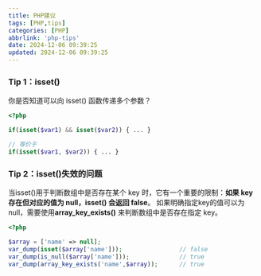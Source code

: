 ```yaml
---
title: PHP建议
tags: [PHP,tips]
categories: [PHP]
abbrlink: 'php-tips'
date: 2024-12-06 09:39:25
updated: 2024-12-06 09:39:25
---
```


### Tip 1：isset()
你是否知道可以向 isset() 函数传递多个参数？
```php
<?php

if(isset($var1) && isset($var2)) { ... }

// 等价于
if(isset($var1, $var2)) { ... }

```

### Tip 2：isset()失效的问题
当isset()用于判断数组中是否存在某个 key 时，它有一个重要的限制：**如果 key 存在但对应的值为 null，isset() 会返回 false**。
如果明确指定key的值可以为null，需要使用**array_key_exists()** 来判断数组中是否存在指定 key。
```php
<?php

$array = ['name' => null];
var_dump(isset($array['name']));				// false
var_dump(is_null($array['name']));				// true
var_dump(array_key_exists('name',$array));		// true
```